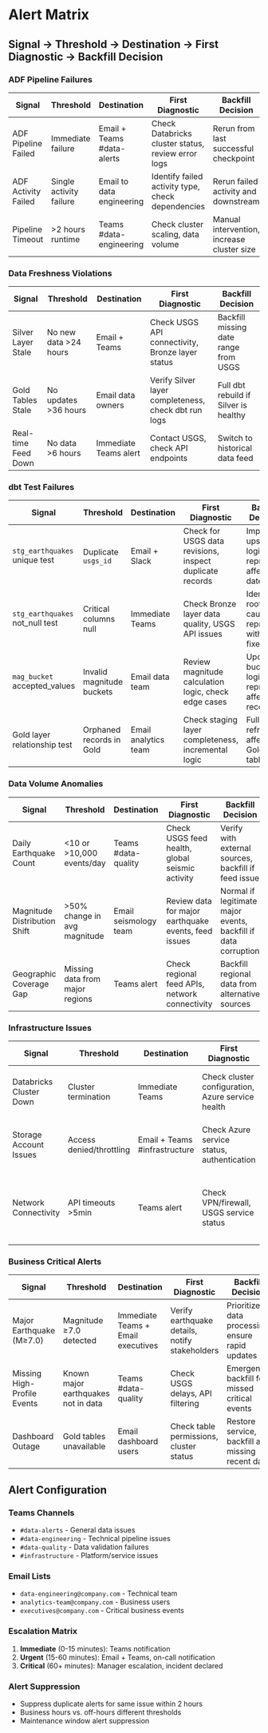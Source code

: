 # Alert Matrix

## Signal → Threshold → Destination → First Diagnostic → Backfill Decision

### ADF Pipeline Failures

| Signal | Threshold | Destination | First Diagnostic | Backfill Decision |
|--------|-----------|-------------|------------------|-------------------|
| ADF Pipeline Failed | Immediate failure | Email + Teams #data-alerts | Check Databricks cluster status, review error logs | Rerun from last successful checkpoint |
| ADF Activity Failed | Single activity failure | Email to data engineering | Identify failed activity type, check dependencies | Rerun failed activity and downstream |
| Pipeline Timeout | >2 hours runtime | Teams #data-engineering | Check cluster scaling, data volume | Manual intervention, increase cluster size |

### Data Freshness Violations

| Signal | Threshold | Destination | First Diagnostic | Backfill Decision |
|--------|-----------|-------------|------------------|-------------------|
| Silver Layer Stale | No new data >24 hours | Email + Teams | Check USGS API connectivity, Bronze layer status | Backfill missing date range from USGS |
| Gold Tables Stale | No updates >36 hours | Email data owners | Verify Silver layer completeness, check dbt run logs | Full dbt rebuild if Silver is healthy |
| Real-time Feed Down | No data >6 hours | Immediate Teams alert | Contact USGS, check API endpoints | Switch to historical data feed |

### dbt Test Failures

| Signal | Threshold | Destination | First Diagnostic | Backfill Decision |
|--------|-----------|-------------|------------------|-------------------|
| `stg_earthquakes` unique test | Duplicate `usgs_id` | Email + Slack | Check for USGS data revisions, inspect duplicate records | Implement upsert logic, reprocess affected dates |
| `stg_earthquakes` not_null test | Critical columns null | Immediate Teams | Check Bronze layer data quality, USGS API issues | Identify root cause, reprocess with data fixes |
| `mag_bucket` accepted_values | Invalid magnitude buckets | Email data team | Review magnitude calculation logic, check edge cases | Update bucket logic, reprocess affected records |
| Gold layer relationship test | Orphaned records in Gold | Email analytics team | Check staging layer completeness, incremental logic | Full refresh of affected Gold tables |

### Data Volume Anomalies

| Signal | Threshold | Destination | First Diagnostic | Backfill Decision |
|--------|-----------|-------------|------------------|-------------------|
| Daily Earthquake Count | <10 or >10,000 events/day | Teams #data-quality | Check USGS feed health, global seismic activity | Verify with external sources, backfill if feed issue |
| Magnitude Distribution Shift | >50% change in avg magnitude | Email seismology team | Review data for major earthquake events, feed issues | Normal if legitimate major events, backfill if data corruption |
| Geographic Coverage Gap | Missing data from major regions | Teams alert | Check regional feed APIs, network connectivity | Backfill regional data from alternative sources |

### Infrastructure Issues

| Signal | Threshold | Destination | First Diagnostic | Backfill Decision |
|--------|-----------|-------------|------------------|-------------------|
| Databricks Cluster Down | Cluster termination | Immediate Teams | Check cluster configuration, Azure service health | Restart cluster, rerun failed jobs |
| Storage Account Issues | Access denied/throttling | Email + Teams #infrastructure | Check Azure service status, authentication | Wait for service recovery, batch retry |
| Network Connectivity | API timeouts >5min | Teams alert | Check VPN/firewall, USGS service status | Retry with backoff, use cached data if critical |

### Business Critical Alerts

| Signal | Threshold | Destination | First Diagnostic | Backfill Decision |
|--------|-----------|-------------|------------------|-------------------|
| Major Earthquake (M≥7.0) | Magnitude ≥7.0 detected | Immediate Teams + Email executives | Verify earthquake details, notify stakeholders | Prioritize data processing, ensure rapid updates |
| Missing High-Profile Events | Known major earthquakes not in data | Teams #data-quality | Check USGS delays, API filtering | Emergency backfill for missed critical events |
| Dashboard Outage | Gold tables unavailable | Email dashboard users | Check table permissions, cluster status | Restore service, backfill any missing recent data |

## Alert Configuration

### Teams Channels
- `#data-alerts` - General data issues  
- `#data-engineering` - Technical pipeline issues
- `#data-quality` - Data validation failures
- `#infrastructure` - Platform/service issues

### Email Lists
- `data-engineering@company.com` - Technical team
- `analytics-team@company.com` - Business users  
- `executives@company.com` - Critical business events

### Escalation Matrix
1. **Immediate** (0-15 minutes): Teams notification
2. **Urgent** (15-60 minutes): Email + Teams, on-call notification
3. **Critical** (60+ minutes): Manager escalation, incident declared

### Alert Suppression
- Suppress duplicate alerts for same issue within 2 hours
- Business hours vs. off-hours different thresholds
- Maintenance window alert suppression